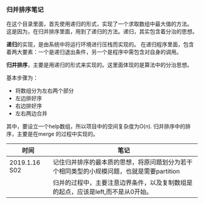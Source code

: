 ### 归并排序笔记

在这个目录里面，首先使用递归的形式，实现了一个求取数组中最大值的方法。
这是因为，在归并排序里面，用到了递归的方法。递归，其实包含着分治的思想。

**递归**的实现，是由系统中将运行环境进行压栈而实现的。
在递归程序里面，包含着两大要素：一个是递归退出条件，另一个是程序中需包含对自身的调用。

**归并排序**，主要是用递归的形式来实现的。这里面体现的是算法中的分治思想。

基本步骤为：

- 将数组分为左右两个部分
- 左边排好序
- 右边排好序
- 左右两边合并

其中，要设立一个help数组，所以项目中的空间复杂度为O(n).
归并排序中的排序，主要是在merge 的过程中实现的。

| 时间 | 笔记 |
|---|---|
|2019.1.16 S02|记住归并排序的最本质的思想，将原问题划分为若干个相同类型的小规模问题，也就是需要partition|
|   |归并的过程中，主要注意边界条件，以及复制数组是的起点，应该是left,而不是从0开始。|





